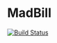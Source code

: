 # MadBill

[![Build Status](https://travis-ci.org/Madmous/madBill.svg?branch=master)](https://travis-ci.org/Madmous/madBill) 